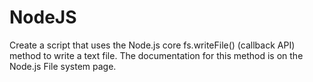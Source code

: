 # NodeJS
Create a script that uses the Node.js core fs.writeFile() (callback API) method to write a text file. The documentation for this method is on the Node.js File system page.
